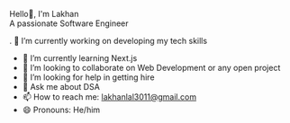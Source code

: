 Hello👋,  I'm Lakhan  </br>
A passionate Software Engineer

<!--
**Lakhan3011/Lakhan3011** is a ✨ _special_ ✨ repository because its `README.md` (this file) appears on your GitHub profile.

Here are some ideas to get you started: -->

. 🔭 I’m currently working on developing my tech skills
- 🌱 I’m currently learning Next.js
- 👯 I’m looking to collaborate on Web Development or any open project
- 🤔 I’m looking for help in getting hire
- 💬 Ask me about DSA
- 📫 How to reach me: lakhanlal3011@gmail.com
- 😄 Pronouns: He/him


